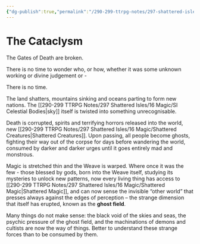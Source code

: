 ```yaml
---
{"dg-publish":true,"permalink":"/290-299-ttrpg-notes/297-shattered-isles/13-calendar/13-01-history/si-cataclysm/"}
---
```



# The Cataclysm

The Gates of Death are broken.

There is no time to wonder who, or how, whether it was some unknown working or divine judgement or -

There is no time.

The land shatters, mountains sinking and oceans parting to form new nations. The [[290-299 TTRPG Notes/297 Shattered Isles/16 Magic/SI Celestial Bodies\|sky]] itself is twisted into something unrecognisable. 

Death is corrupted, spirits and terrifying horrors released into the world, new [[290-299 TTRPG Notes/297 Shattered Isles/16 Magic/Shattered Creatures\|Shattered Creatures]]. Upon passing, all people become ghosts, fighting their way out of the corpse for days before wandering the world, consumed by darker and darker urges until it goes entirely mad and monstrous.

Magic is stretched thin and the Weave is warped. Where once it was the few - those blessed by gods, born into the Weave itself, studying its mysteries to unlock new patterns, now every living thing has access to [[290-299 TTRPG Notes/297 Shattered Isles/16 Magic/Shattered Magic\|Shattered Magic]], and can now sense the invisible “other world” that presses always against the edges of perception – the strange dimension that itself has erupted, known as the **ghost field**.

Many things do not make sense: the black void of the skies and seas, the psychic pressure of the ghost field, and the machinations of demons and cultists are now the way of things. 
Better to understand these strange forces than to be consumed by them.